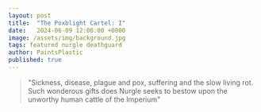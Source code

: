 ```yaml
---
layout: post
title:  "The Poxblight Cartel: I"
date:   2024-06-09 12:06:00 +0000
image: /assets/img/background.jpg
tags: featured nurgle deathguard
author: PaintsPlastic
published: true
---
```


> "Sickness, disease, plague and pox, suffering and the slow living rot. Such wonderous gifts does Nurgle seeks to bestow upon the unworthy human cattle of the Imperium"

